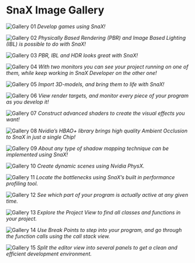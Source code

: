 # SnaX Image Gallery

![Gallery 01](Gallery01.jpg?raw=true)
*Develop games using SnaX!*

![Gallery 02](Gallery02.jpg?raw=true)
*Physically Based Rendering (PBR) and Image Based Lighting (IBL) is possible to do with SnaX!*

![Gallery 03](Gallery03.jpg?raw=true)
*PBR, IBL and HDR looks great with SnaX!*

![Gallery 04](Gallery04.jpg?raw=true)
*With two monitors you can see your project running on one of them, while keep working in SnaX Developer on the other one!*

![Gallery 05](Gallery05.png?raw=true)
*Import 3D-models, and bring them to life with SnaX!*

![Gallery 06](Gallery06.png?raw=true)
*View render targets, and monitor every piece of your program as you develop it!*

![Gallery 07](Gallery07.png?raw=true)
*Construct advanced shaders to create the visual effects you want!*

![Gallery 08](Gallery08.jpg?raw=true)
*Nvidia’s HBAO+ library brings high quality Ambient Occlusion to SnaX in just a single Chip!*

![Gallery 09](Gallery09.jpg?raw=true)
*About any type of shadow mapping technique can be implemented using SnaX!*

![Gallery 10](Gallery10.png?raw=true)
*Create dynamic scenes using Nvidia PhysX.*

![Gallery 11](Gallery11.png?raw=true)
*Locate the bottlenecks using SnaX’s built in performance profiling tool.*

![Gallery 12](Gallery12.png?raw=true)
*See which part of your program is actually active at any given time.*

![Gallery 13](Gallery13.png?raw=true)
*Explore the Project View to find all classes and functions in your project.*

![Gallery 14](Gallery14.png?raw=true)
*Use Break Points to step into your program, and go through the function calls using the call stack view.*

![Gallery 15](Gallery15.png?raw=true)
*Split the editor view into several panels to get a clean and efficient development environment.*